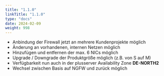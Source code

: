 ```yaml
---
title: "1.1.0"
linkTitle: "1.1.0"
type: "docs"
date: 2024-02-09
weight: 998
---
```


- Anbindung der Firewall jetzt an mehrere Kundenprojekte möglich
- Änderung an vorhandenen, internen Netzen möglich
- Hinzufügen und entfernen der max. 6 NICs möglich
- Upgrade / Downgrade der Produktgröße möglich (z.B. von S auf M)
- Verfügbarkeit nun auch in der plusserver Availability Zone **DE-NORTH2**
- Wechsel zwischen Basis auf NGFW und zurück möglich
